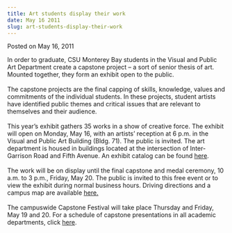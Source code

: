 ```yaml
---
title: Art students display their work
date: May 16 2011
slug: art-students-display-their-work
---
```


 



<span class="date">Posted on May 16, 2011    </span>
<p>In order to graduate, CSU Monterey Bay students in the Visual
and Public Art Department create a capstone project &#x2013; a sort of
senior thesis of art. Mounted together, they form an exhibit open
to the public.<br>
<br>
The capstone projects are the final capping of skills, knowledge,
values and commitments of the individual students. In these
projects, student artists have identified public themes and
critical issues that are relevant to themselves and their
audience.<br>
<br>
This year&#x2019;s exhibit gathers 35 works in a show of creative force.
The exhibit will open on Monday, May 16, with an artists&#x2019; reception
at 6 p.m. in the Visual and Public Art Building (Bldg. 71). The
public is invited. The art department is housed in buildings
located at the intersection of Inter-Garrison Road and Fifth
Avenue. An exhibit catalog can be found <a href="https://vpa2.csumb.edu/capstone/capstone2011/" rel="nofollow">here</a>.<br>
<br>
The work will be on display until the final capstone and medal
ceremony, 10 a.m. to 3 p.m., Friday, May 20. The public is invited
to this free event or to view the exhibit during normal business
hours. Driving directions and a campus map are available <a href="https://csumb.edu/map" rel="nofollow">here.</a><br>
<br>
The campuswide Capstone Festival will take place Thursday and
Friday, May 19 and 20. For a schedule of capstone presentations in
all academic departments, click <a href="https://csumb.edu/capstone" rel="nofollow">here</a>.<br>
&#xA0;</br></br></br></br></br></br></br></br></br></p>





 
